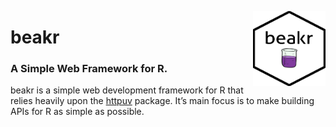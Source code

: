 <a href="url"><img src=/docs/reference/beakr.png align="right" height="120" width="116" ></a>
# beakr 

### A Simple Web Framework for R. 
beakr is a simple web development framework for R that relies heavily upon the [httpuv](https://github.com/rstudio/httpuv) package. It’s main focus is to make building APIs for R as simple as possible. 
